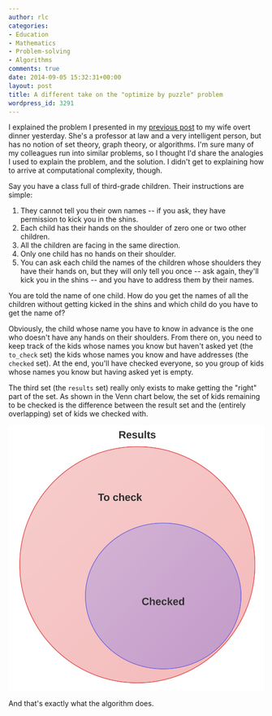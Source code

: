 ```yaml
---
author: rlc
categories:
- Education
- Mathematics
- Problem-solving
- Algorithms
comments: true
date: 2014-09-05 15:32:31+00:00
layout: post
title: A different take on the "optimize by puzzle" problem
wordpress_id: 3291
---
```


I explained the problem I presented in my [previous post](/blog/2014/09/optimization-by-puzzle/) to my wife overt dinner yesterday. She's a professor at law and a very intelligent person, but has no notion of set theory, graph theory, or algorithms. I'm sure many of my colleagues run into similar problems, so I thought I'd share the analogies I used to explain the problem, and the solution. I didn't get to explaining how to arrive at computational complexity, though.

<!--more-->

Say you have a class full of third-grade children. Their instructions are simple:

1. They cannot tell you their own names -- if you ask, they have permission to kick you in the shins.
2. Each child has their hands on the shoulder of zero one or two other children.
3. All the children are facing in the same direction.
4. Only one child has no hands on their shoulder.
5. You can ask each child the names of the children whose shoulders they have their hands on, but they will only tell you once -- ask again, they'll kick you in the shins -- and you have to address them by their names.

You are told the name of one child. How do you get the names of all the children without getting kicked in the shins and which child do you have to get the name of?

Obviously, the child whose name you have to know in advance is the one who doesn't have any hands on their shoulders. From there on, you need to keep track of the kids whose names you know but haven't asked yet (the `to_check` set) the kids whose names you know and have addresses (the `checked` set). At the end, you'll have checked everyone, so you group of kids whose names you know but having asked yet is empty.

The third set (the `results` set) really only exists to make getting the "right" part of the set. As shown in the Venn chart below, the set of kids remaining to be checked is the difference between the result set and the (entirely overlapping) set of kids we checked with.

<img src="/assets/2014/09/IMG_1202.png" alt="Venn chart of the sets" />

And that's exactly what the algorithm does.